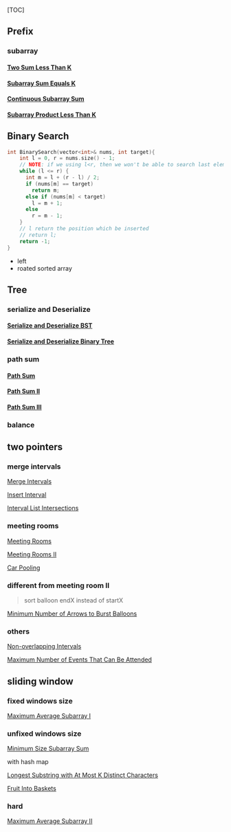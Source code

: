 



[TOC]





## Prefix

### subarray

#### [Two Sum Less Than K](https://leetcode.com/problems/two-sum-less-than-k/description/)

#### [Subarray Sum Equals K](https://leetcode.com/problems/subarray-sum-equals-k/description/)

#### [Continuous Subarray Sum](https://leetcode.com/problems/continuous-subarray-sum/description/)

#### [Subarray Product Less Than K](https://leetcode.com/problems/subarray-product-less-than-k/description/)







## Binary Search

```c++
int BinarySearch(vector<int>& nums, int target){
    int l = 0, r = nums.size() - 1;
    // NOTE: if we using l<r, then we won't be able to search last elem in nums
    while (l <= r) {
      int m = l + (r - l) / 2;
      if (nums[m] == target)
        return m;
      else if (nums[m] < target)
        l = m + 1;
      else
        r = m - 1;
    }
    // l return the position which be inserted 
    // return l;
    return -1;
}
```



- left
- roated sorted array







## Tree

### serialize and Deserialize

#### [Serialize and Deserialize BST](https://leetcode.com/problems/serialize-and-deserialize-bst/description/)

#### [Serialize and Deserialize Binary Tree](https://leetcode.com/problems/serialize-and-deserialize-binary-tree/description/)



### path sum

#### [Path Sum](https://leetcode.com/problems/path-sum/description/)

#### [Path Sum II](https://leetcode.com/problems/path-sum-ii/description/)

#### [Path Sum III](https://leetcode.com/problems/path-sum-iii/description/)



### balance









## two pointers



### merge intervals

[Merge Intervals](https://leetcode.com/problems/merge-intervals/description/)

[Insert Interval](https://leetcode.com/problems/insert-interval/description/)

[Interval List Intersections](https://leetcode.com/problems/interval-list-intersections/description/)



### meeting rooms

[Meeting Rooms](https://leetcode.com/problems/meeting-rooms/description/)

[Meeting Rooms II](https://leetcode.com/problems/meeting-rooms-ii/description/)

[Car Pooling](https://leetcode.com/problems/car-pooling/description/)



### different from meeting room II

> sort balloon endX instead of startX

[Minimum Number of Arrows to Burst Balloons](https://leetcode.com/problems/minimum-number-of-arrows-to-burst-balloons/description/)



### others

[Non-overlapping Intervals](https://leetcode.com/problems/non-overlapping-intervals/description/)

[Maximum Number of Events That Can Be Attended](https://leetcode.com/problems/maximum-number-of-events-that-can-be-attended/description/)







## sliding window



### fixed windows size

[Maximum Average Subarray I](https://leetcode.com/problems/maximum-average-subarray-i/description/)



### unfixed windows size

[Minimum Size Subarray Sum](https://leetcode.com/problems/minimum-size-subarray-sum/description/)



with hash map

[Longest Substring with At Most K Distinct Characters](https://leetcode.com/problems/longest-substring-with-at-most-k-distinct-characters/description/)



[Fruit Into Baskets](https://leetcode.com/problems/fruit-into-baskets/description/)



### hard

[Maximum Average Subarray II](https://leetcode.com/problems/maximum-average-subarray-ii/description/)



